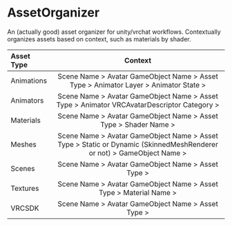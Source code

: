 # AssetOrganizer
An (actually good) asset organizer for unity/vrchat workflows. Contextually organizes assets based on context, such as materials by shader.

| Asset Type | Context 
| :------------------- | :----------:
| Animations             | Scene Name > Avatar GameObject Name > Asset Type > Animator Layer > Animator State >
| Animators              | Scene Name > Avatar GameObject Name > Asset Type > Animator VRCAvatarDescriptor Category >
| Materials              | Scene Name > Avatar GameObject Name > Asset Type > Shader Name >
| Meshes              | Scene Name > Avatar GameObject Name > Asset Type > Static or Dynamic (SkinnedMeshRenderer or not) > GameObject Name > 
| Scenes              | Scene Name > Avatar GameObject Name > Asset Type >
| Textures              | Scene Name > Avatar GameObject Name > Asset Type > Material Name >
| VRCSDK              | Scene Name > Avatar GameObject Name > Asset Type >
